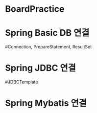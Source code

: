# BoardPractice

# Spring Basic DB 연결
#Connection, PrepareStatement, ResultSet 

# Spring JDBC 연결
#JDBCTemplate

# Spring Mybatis 연결

